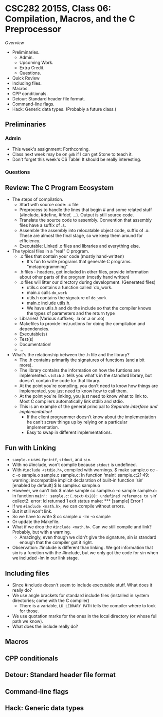 CSC282 2015S, Class 06: Compilation, Macros, and the C Preprocessor
===================================================================

_Overview_

* Preliminaries.
    * Admin.
    * Upcoming Work.
    * Extra Credit.
    * Questions.
* Quick Review
* Including files.
* Macros.
* CPP conditionals.
* Detour: Standard header file format.
* Command-line flags.
* Hack: Generic data types. (Probably a future class.)

Preliminaries
-------------

### Admin

* This week's assignment: Forthcoming.
* Class next week may be on `gdb` if I can get Stone to teach it.
* Don't forget this week's CS Table!  It should be really interesting.

### Questions

Review: The C Program Ecosystem
-------------------------------

* The steps of compilation.
    * Start with source code: .c file
    * Preprocess to handle the lines that begin # and some
      related stuff (#include, #define, #ifdef, ...).  Output
      is still source code.
    * Translate the source code to assembly.  Convention that
      assembly files have a suffix of .s.
    * Assemble the assembly into relocatable object code, suffix
      of .o.  These are almost the final stage, so we keep them
      around for efficiency.
    * Executable: Linked .o files and libraries and everything else.
* The typical files in a "real" C program.
    * .c files that contain your code (mostly hand-written)
       * It's fun to write programs that generate C programs.
         "metaprogramming"
    * .h files - headers, get included in other files, provide
      information about other parts of the program (mostly hand
      written)
    * .o files will litter our directory during development.
      (Generated files)
        * utils.c contains a function called `do_work.
        * main.c calls `do_work`
        * utils.h contains the signature of `do_work` 
        * main.c include utils.h.
        * We have utils.h and do the include so that the compiler
          knows the types of parameters and the return type
    * Libraries!  (Various suffixes; .la or .a or .so)
    * Makefiles to provide instructions for doing the compilation
      and dependencies.
    * Executable(s)
    * Test(s)
    * Documentation!
    * ...
* What's the relationship between the .h file and the library?
    * The .h contains primarily the signatures of functions (and a bit more).
    * The library contains the information on how the funtions are
      implemented.  `stdlib.h` tells you what's in the standard library,
      but doesn't contain the code for that library.
    * At the point you're compiling, you don't need to know how things
      are implemented, you just need to know how to call them.
    * At the point you're linking, you just need to know what to link
      to.  Most C compilers automatically link stdlib and stdio.
    * This is an example of the general principal to *Separate 
      interface and implementation!*
        * If the client programmer doesn't know about the implementation
          he can't screw things up by relying on a particular
          implementation.
        * Easy to swap in different implementations.

Fun with Linking
----------------

* `sample.c` uses `fprintf`, `stdout`, and `sin`.
* With no #include, won't compile because `stdout` is undefined.
* With `#include <stdio.h>`, compiled with warnings.
        $ make sample.o
        cc    -c -o sample.o sample.c
        sample.c: In function ‘main’:
        sample.c:21:49: warning: incompatible implicit declaration of built-in function ‘sin’ [enabled by default]
        $ ls
        sample.c  sample.o
* However, we can't link
        $ make sample
        cc   sample.o   -o sample
        sample.o: In function `main':
        sample.c:(.text+0x28): undefined reference to `sin'
        collect2: error: ld returned 1 exit status
        make: *** [sample] Error 1
* If we `#include <math.h>`, we can compile without errors.
* But it still won't link.
* So we have to write
        $ cc sample.o -lm -o sample
* Or update the Makefile.
* What if we drop the `#include <math.h>`.  Can we still compile
  and link?   Probably, but with a warning.
    * Amazingly, even though we didn't give the signature, sin is
      standard enough that the compiler got it right.
* Observation: #include is different than linking.  We got information
  that sin is a function with the #include, but we only got the code for
  sin when we included -lm in our link stage.

Including files
---------------

* Since #include doesn't seem to include executable stuff.  What
  does it really do?
* We use angle brackets for standard include files (installed in
  system directories; come with the C compiler)
    * There is a variable, `LD_LIBRARY_PATH` tells the compiler
      where to look for those.
* We use quotation marks for the ones in the local directory
  (or whose full path we know).
* What does the include really do?

Macros
------

CPP conditionals
----------------

Detour: Standard header file format
-----------------------------------

Command-line flags
------------------

Hack: Generic data types
------------------------

